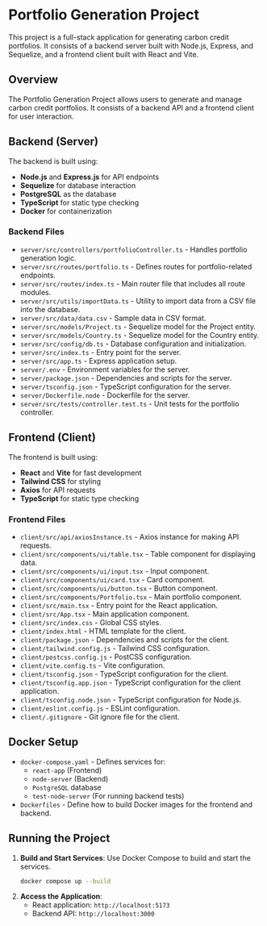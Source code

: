 # Portfolio Generation Project

This project is a full-stack application for generating carbon credit portfolios. It consists of a backend server built with Node.js, Express, and Sequelize, and a frontend client built with React and Vite.

## Overview
The Portfolio Generation Project allows users to generate and manage carbon credit portfolios. It consists of a backend API and a frontend client for user interaction.

## Backend (Server)
The backend is built using:
- **Node.js** and **Express.js** for API endpoints
- **Sequelize** for database interaction
- **PostgreSQL** as the database
- **TypeScript** for static type checking
- **Docker** for containerization

### Backend Files
- `server/src/controllers/portfolioController.ts` - Handles portfolio generation logic.
- `server/src/routes/portfolio.ts` - Defines routes for portfolio-related endpoints.
- `server/src/routes/index.ts` - Main router file that includes all route modules.
- `server/src/utils/importData.ts` - Utility to import data from a CSV file into the database.
- `server/src/data/data.csv` - Sample data in CSV format.
- `server/src/models/Project.ts` - Sequelize model for the Project entity.
- `server/src/models/Country.ts` - Sequelize model for the Country entity.
- `server/src/config/db.ts` - Database configuration and initialization.
- `server/src/index.ts` - Entry point for the server.
- `server/src/app.ts` - Express application setup.
- `server/.env` - Environment variables for the server.
- `server/package.json` - Dependencies and scripts for the server.
- `server/tsconfig.json` - TypeScript configuration for the server.
- `server/Dockerfile.node` - Dockerfile for the server.
- `server/src/tests/controller.test.ts` - Unit tests for the portfolio controller.

## Frontend (Client)
The frontend is built using:
- **React** and **Vite** for fast development
- **Tailwind CSS** for styling
- **Axios** for API requests
- **TypeScript** for static type checking

### Frontend Files
- `client/src/api/axiosInstance.ts` - Axios instance for making API requests.
- `client/src/components/ui/table.tsx` - Table component for displaying data.
- `client/src/components/ui/input.tsx` - Input component.
- `client/src/components/ui/card.tsx` - Card component.
- `client/src/components/ui/button.tsx` - Button component.
- `client/src/components/Portfolio.tsx` - Main portfolio component.
- `client/src/main.tsx` - Entry point for the React application.
- `client/src/App.tsx` - Main application component.
- `client/src/index.css` - Global CSS styles.
- `client/index.html` - HTML template for the client.
- `client/package.json` - Dependencies and scripts for the client.
- `client/tailwind.config.js` - Tailwind CSS configuration.
- `client/postcss.config.js` - PostCSS configuration.
- `client/vite.config.ts` - Vite configuration.
- `client/tsconfig.json` - TypeScript configuration for the client.
- `client/tsconfig.app.json` - TypeScript configuration for the client application.
- `client/tsconfig.node.json` - TypeScript configuration for Node.js.
- `client/eslint.config.js` - ESLint configuration.
- `client/.gitignore` - Git ignore file for the client.

## Docker Setup
- `docker-compose.yaml` - Defines services for:
  - `react-app` (Frontend)
  - `node-server` (Backend)
  - `PostgreSQL` database
  - `test-node-server` (For running backend tests)
- `Dockerfiles` - Define how to build Docker images for the frontend and backend.

## Running the Project

1. **Build and Start Services**: Use Docker Compose to build and start the services.
   ```sh
   docker compose up --build
   ```
2. **Access the Application**:
   - React application: `http://localhost:5173`
   - Backend API: `http://localhost:3000`